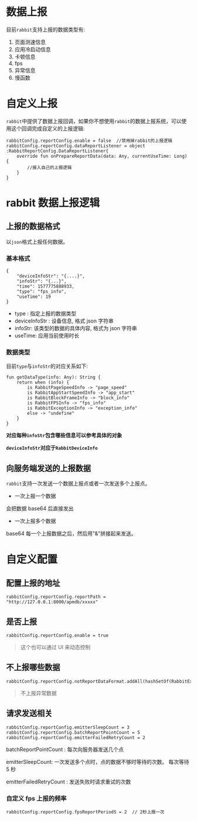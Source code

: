 # 数据上报

目前`rabbit`支持上报的数据类型有:

1. 页面测速信息
2. 应用冷启动信息
3. 卡顿信息
4. fps
5. 异常信息
6. 慢函数

# 自定义上报

`rabbit`中提供了数据上报回调，如果你不想使用`rabbit`的数据上报系统，可以使用这个回调完成自定义的上报逻辑:

```
rabbitConfig.reportConfig.enable = false  //禁用掉rabbit的上报逻辑
rabbitConfig.reportConfig.dataReportListener = object :RabbitReportConfig.DataReportListener{
    override fun onPrepareReportData(data: Any, currentUseTime: Long) {
        //接入自己的上报逻辑
    }
}
```

# rabbit 数据上报逻辑

## 上报的数据格式

以`json`格式上报任何数据。

### 基本格式

```
{
    "deviceInfoStr": "{....}",
    "infoStr": "{...}",
    "time": 1577775888933,
    "type": "fps_info",
    "useTime": 19
}
```

- type : 指定上报的数据类型
- deviceInfoStr : 设备信息, 格式 json 字符串
- infoStr: 该类型的数据的具体内容, 格式为 json 字符串
- useTime: 应用当前使用时长

### 数据类型

目前`type`与`infoStr`的对应关系如下:

```
fun getDataType(info: Any): String {
    return when (info) {
        is RabbitPageSpeedInfo -> "page_speed"
        is RabbitAppStartSpeedInfo -> "app_start"
        is RabbitBlockFrameInfo -> "block_info"
        is RabbitFPSInfo -> "fps_info"
        is RabbitExceptionInfo -> "exception_info"
        else -> "undefine"
    }
}
```

**对应每种`infoStr`包含哪些信息可以参考具体的对象**

**`deviceInfoStr`对应于`RabbitDeviceInfo`**

## 向服务端发送的上报数据

`rabbit`支持一次发送一个数据上报点或者一次发送多个上报点。

- 一次上报一个数据

会把数据 base64 后直接发出

- 一次上报多个数据

base64 每一个上报数据之后，然后用"&"拼接起来发送。

# 自定义配置

## 配置上报的地址

```
rabbitConfig.reportConfig.reportPath = "http://127.0.0.1:8000/apmdb/xxxxx"
```

## 是否上报

```
rabbitConfig.reportConfig.enable = true
```

> 这个也可以通过 UI 来动态控制

## 不上报哪些数据

```
rabbitConfig.reportConfig.notReportDataFormat.addAll(hashSetOf(RabbitExceptionInfo::class.java))
```

> 不上报异常数据

## 请求发送相关

```
rabbitConfig.reportConfig.emitterSleepCount = 3
rabbitConfig.reportConfig.batchReportPointCount = 5
rabbitConfig.reportConfig.emitterFailedRetryCount = 2
```

batchReportPointCount : 每次向服务器发送几个点

emitterSleepCount: 一次发送多个点时，点的数据不够时等待的次数。 每次等待 5 秒

emitterFailedRetryCount : 发送失败时请求重试的次数

### 自定义 fps 上报的频率

```
rabbitConfig.reportConfig.fpsReportPeriodS = 2  // 2秒上报一次
```
